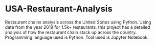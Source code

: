 # USA-Restaurant-Analysis
Restaurant chains analysis across the United States using Python.
Using data from the year 2019 for 1.5k+ restaurants, this project has a detailed analysis of how the restaurant chain stack up across the country.
Programming language used is Python.
Tool used is Jupyter Notebook.
